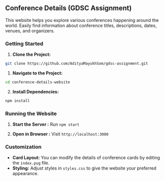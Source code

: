 ## Conference Details (GDSC Assignment)

This website helps you explore various conferences happening around the world. Easily find information about conference titles, descriptions, dates, venues, and organizers.

### Getting Started

1. **Clone the Project:**
```sh
git clone https://github.com/AdityaMayukhSom/gdsc-assignment.git
```

1. **Navigate to the Project:**
```sh
cd conference-details-website
```

2. **Install Dependencies:**
```sh
npm install
```

### Running the Website

1. **Start the Server :** Run `npm start`

2. **Open in Browser :** Visit `http://localhost:3000`

### Customization

- **Card Layout:** You can modify the details of conference cards by editing the `index.pug` file.
- **Styling:** Adjust styles in `styles.css` to give the website your preferred appearance.